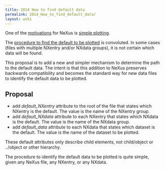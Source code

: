 ```yaml
---
title: 2014 How to find default data
permalink: 2014_How_to_find_default_data/
layout: wiki
---
```


One of the
[motivations](http://download.nexusformat.org/doc/html/motivations.html)
for NeXus is [simple
plotting](http://download.nexusformat.org/doc/html/motivations.html#simpleplotting).

The [procedure to find the default to be
plotted](http://download.nexusformat.org/doc/html/datarules.html#find-plottable-data)
is convoluted. In some cases (files with multiple NXentry and/or NXdata
groups), it is not certain which data will be found.

This proposal is to add a new and simpler mechanism to determine the
path to the default data. The intent is that this addition to NeXus
preserves backwards compatibility and becomes the standard way for new
data files to identify the default data to be plotted.

Proposal
--------

-   add *default\_NXentry* attribute to the root of the file that states
    which NXentry is the default. The value is the name of the NXentry
    group.
-   add *default\_NXdata* attribute to each NXentry that states which
    NXdata is the default. The value is the name of the NXdata group.
-   add *default\_data* attribute to each NXdata that states which
    dataset is the default. The value is the name of the dataset to be
    plotted.

These default attributes only describe child elements, not child/object
or ../object or other hierarchy.

The procedure to identify the default data to be plotted is quite
simple, given any NeXus file, any NXentry, or any NXdata.
